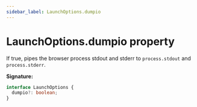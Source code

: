 ```yaml
---
sidebar_label: LaunchOptions.dumpio
---
```


# LaunchOptions.dumpio property

If true, pipes the browser process stdout and stderr to `process.stdout` and
`process.stderr`.

**Signature:**

```typescript
interface LaunchOptions {
  dumpio?: boolean;
}
```
